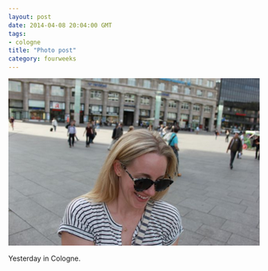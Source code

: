 ```yaml
---
layout: post
date: 2014-04-08 20:04:00 GMT
tags:
- cologne
title: "Photo post"
category: fourweeks
---
```

![travisj](/images/94ef5d2f10a05dadba45f973c4349979299def8da342e6e34f7fef483edab132.jpg)

<p>Yesterday in Cologne.</p>
